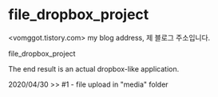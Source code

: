 # file_dropbox_project

<vomggot.tistory.com> 
my blog address, 제 블로그 주소입니다.

file_dropbox_project 

The end result is an actual dropbox-like application.


2020/04/30 >> #1 - file upload in "media" folder
